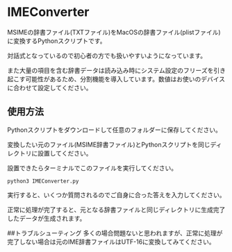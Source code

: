 # IMEConverter
MSIMEの辞書ファイル(TXTファイル)をMacOSの辞書ファイル(plistファイル)に変換するPythonスクリプトです。

対話式となっているので初心者の方でも扱いやすいようになっています。

また大量の項目を含む辞書データは読み込み時にシステム設定のフリーズを引き起こす可能性があるため、分割機能を導入しています。数値はお使いのデバイスに合わせて設定してください。
## 使用方法
Pythonスクリプトをダウンロードして任意のフォルダーに保存してください。

変換したい元のファイル(MSIME辞書ファイル)とPythonスクリプトを同じディレクトリに設置してください。

設置できたらターミナルでこのファイルを実行してください。
```
python3 IMEConverter.py
```
実行すると、いくつか質問されるのでご自身に合った答えを入力してください。

正常に処理が完了すると、元となる辞書ファイルと同じディレクトリに生成完了したデータが生成されます。

##トラブルシューティング
多くの場合問題ないと思われますが、正常に処理が完了しない場合は元のIME辞書ファイルはUTF-16に変換してみてください。
